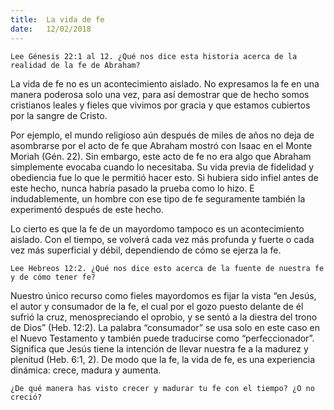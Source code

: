 ```yaml
---
title:  La vida de fe
date:   12/02/2018
---
```


`Lee Génesis 22:1 al 12. ¿Qué nos dice esta historia acerca de la realidad de la fe de Abraham?`

La vida de fe no es un acontecimiento aislado. No expresamos la fe en una manera poderosa solo una vez, para así demostrar que de hecho somos cristianos leales y fieles que vivimos por gracia y que estamos cubiertos por la sangre de Cristo. 

Por ejemplo, el mundo religioso aún después de miles de años no deja de asombrarse por el acto de fe que Abraham mostró con Isaac en el Monte Moriah (Gén. 22). Sin embargo, este acto de fe no era algo que Abraham simplemente evocaba cuando lo necesitaba. Su vida previa de fidelidad y obediencia fue lo que le permitió hacer esto. Si hubiera sido infiel antes de este hecho, nunca habría pasado la prueba como lo hizo. E indudablemente, un hombre con ese tipo de fe seguramente también la experimentó después de este hecho. 

Lo cierto es que la fe de un mayordomo tampoco es un acontecimiento aislado. Con el tiempo, se volverá cada vez más profunda y fuerte o cada vez más superficial y débil, dependiendo de cómo se ejerza la fe. 

`Lee Hebreos 12:2. ¿Qué nos dice esto acerca de la fuente de nuestra fe y de cómo tener fe?`

Nuestro único recurso como fieles mayordomos es fijar la vista “en Jesús, el autor y consumador de la fe, el cual por el gozo puesto delante de él sufrió la cruz, menospreciando el oprobio, y se sentó a la diestra del trono de Dios” (Heb. 12:2). La palabra “consumador” se usa solo en este caso en el Nuevo Testamento y también puede traducirse como “perfeccionador”. Significa que Jesús tiene la intención de llevar nuestra fe a la madurez y plenitud (Heb. 6:1, 2). De modo que la fe, la vida de fe, es una experiencia dinámica: crece, madura y aumenta. 

`¿De qué manera has visto crecer y madurar tu fe con el tiempo? ¿O no creció?`